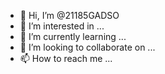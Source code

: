 - 👋 Hi, I’m @21185GADSO
- 👀 I’m interested in ...
- 🌱 I’m currently learning ...
- 💞️ I’m looking to collaborate on ...
- 📫 How to reach me ...

<!---
21185GADSO/21185GADSO is a ✨ special ✨ repository because its `README.md` (this file) appears on your GitHub profile.
You can click the Preview link to take a look at your changes.
--->
